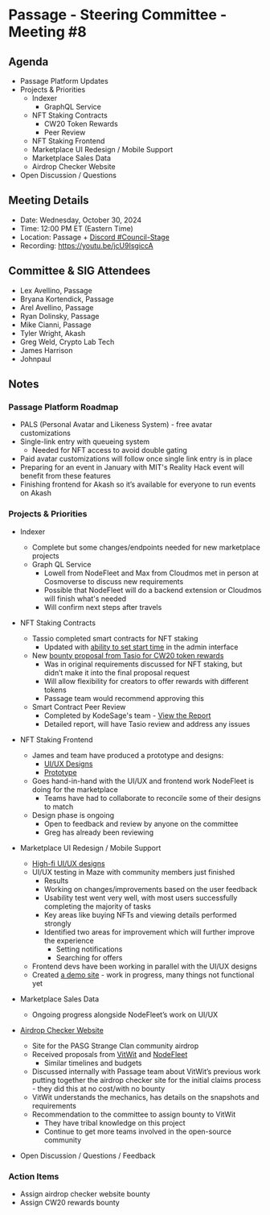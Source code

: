# Passage - Steering Committee - Meeting #8

## Agenda
- Passage Platform Updates
- Projects & Priorities
  - Indexer
    - GraphQL Service
  - NFT Staking Contracts
    - CW20 Token Rewards
    - Peer Review
  - NFT Staking Frontend
  - Marketplace UI Redesign / Mobile Support
  - Marketplace Sales Data
  - Airdrop Checker Website
- Open Discussion / Questions

## Meeting Details
- Date: Wednesday, October 30, 2024
- Time: 12:00 PM ET (Eastern Time)
- Location: Passage + [Discord #Council-Stage](https://discord.gg/passage)
- Recording: https://youtu.be/jcU9IsgiccA

## Committee & SIG Attendees
- Lex Avellino, Passage
- Bryana Kortendick, Passage
- Arel Avellino, Passage
- Ryan Dolinsky, Passage
- Mike Cianni, Passage
- Tyler Wright, Akash
- Greg Weld, Crypto Lab Tech
- James Harrison
- Johnpaul

##  Notes
### Passage Platform Roadmap
- PALS (Personal Avatar and Likeness System) - free avatar customizations
- Single-link entry with queueing system
  - Needed for NFT access to avoid double gating
- Paid avatar customizations will follow once single link entry is in place
- Preparing for an event in January with MIT's Reality Hack event will benefit from these features
- Finishing frontend for Akash so it’s available for everyone to run events on Akash

### Projects & Priorities
- Indexer
  - Complete but some changes/endpoints needed for new marketplace projects
  - Graph QL Service
    - Lowell from NodeFleet and Max from Cloudmos met in person at Cosmoverse to discuss new requirements
    - Possible that NodeFleet will do a backend extension or Cloudmos will finish what's needed
    - Will confirm next steps after travels 

- NFT Staking Contracts
  - Tassio completed smart contracts for NFT staking
    - Updated with [ability to set start time](https://github.com/Passage-Chain/admin-staking-site/commit/1129aed4cfe27899d018659ac420df88361e142b) in the admin interface
  - New [bounty proposal from Tasio for CW20 token rewards](https://github.com/orgs/Passage-Chain/projects/1/views/1?pane=issue&itemId=84905391&issue=Passage-Chain%7Cnft-staking%7C1)
    - Was in original requirements discussed for NFT staking, but didn’t make it into the final proposal request
    - Will allow flexibility for creators to offer rewards with different tokens
    - Passage team would recommend approving this 
  - Smart Contract Peer Review
    - Completed by KodeSage's team - [View the Report](https://docs.google.com/document/d/1krpS1ho3IpGm2tiImiUnGpRf6fBWHbxto5ukXUpSNA4/edit?tab=t.0)
    - Detailed report, will have Tasio review and address any issues

- NFT Staking Frontend
  - James and team have produced a prototype and designs:
    - [UI/UX Designs](https://www.figma.com/design/HsWqddrC1lx1gK4vme0HJx/Passage-Vault?node-id=377-1424&node-type=canvas&t=VoR0F4BCjxnwTcCG-0 )
    - [Prototype](https://www.figma.com/proto/HsWqddrC1lx1gK4vme0HJx/Passage-Vault?node-id=381-5406&node-type=canvas&t=0AlBelyNB73756gW-0&scaling=min-zoom&content-scaling=fixed&page-id=377%3A1424&starting-point-node-id=381%3A5406)
  - Goes hand-in-hand with the UI/UX and frontend work NodeFleet is doing for the marketplace
    - Teams have had to collaborate to reconcile some of their designs to match
  - Design phase is ongoing
    - Open to feedback and review by anyone on the committee
    - Greg has already been reviewing
   
- Marketplace UI Redesign / Mobile Support
  - [High-fi UI/UX designs](https://www.figma.com/design/kbJ1aUj8OzzRdqK74PWFeG/Marketplace-UI?node-id=1-6&node-type=canvas&t=PKEV5nGfqFGrqH7g-0)
  - UI/UX testing in Maze with community members just finished
    - Results
    - Working on changes/improvements based on the user feedback
    - Usability test went very well, with most users successfully completing the majority of tasks
    - Key areas like buying NFTs and viewing details performed strongly
    - Identified two areas for improvement which will further improve the experience
      - Setting notifications
      - Searching for offers
  - Frontend devs have been working in parallel with the UI/UX designs
  - Created [a demo site](https://passage-zone.netlify.app/) - work in progress, many things not functional yet

- Marketplace Sales Data
  - Ongoing progress alongside NodeFleet’s work on UI/UX 

- [Airdrop Checker Website](https://github.com/orgs/Passage-Chain/projects/1/views/1?pane=issue&itemId=80239373&issue=Passage-Chain%7Ccommunity%7C8)
  - Site for the PASG Strange Clan community airdrop
  - Received proposals from [VitWit](https://github.com/Passage-Chain/community/issues/8#issuecomment-2430973880) and [NodeFleet](https://github.com/Passage-Chain/community/issues/8#issuecomment-2445190469)
    - Similar timelines and budgets
  - Discussed internally with Passage team about VitWit’s previous work putting together the airdrop checker site for the initial claims process - they did this at no cost/with no bounty
  - VitWit understands the mechanics, has details on the snapshots and requirements
  - Recommendation to the committee to assign bounty to VitWit
    - They have tribal knowledge on this project
    - Continue to get more teams involved in the open-source community 

- Open Discussion / Questions / Feedback

### Action Items
- Assign airdrop checker website bounty
- Assign CW20 rewards bounty

